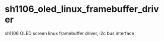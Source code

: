 # sh1106_oled_linux_framebuffer_driver
sh1106 OLED screen linux framebuffer driver, i2c bus interface
